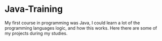 # Java-Training
My first course in programming was Java, I could learn a lot of the programming languages logic, and how this works. Here there are some of my projects during my studies.
